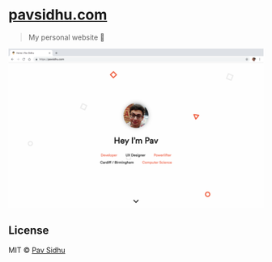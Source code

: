 # [pavsidhu.com](https://pavsidhu.com)

> My personal website 💛

![Website preview](./preview.png)

## License

MIT © [Pav Sidhu](https://pavsidhu.com)
